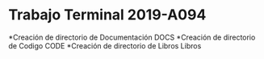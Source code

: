 # Trabajo Terminal 2019-A094
*Creación de directorio de Documentación DOCS
*Creación de directorio de Codigo CODE
*Creación de directorio de Libros Libros
